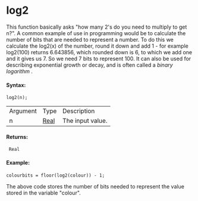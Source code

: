 # log2

This function basically asks "how many 2's do you need to multiply to
get n?". A common example of use in programming would be to calculate
the number of bits that are needed to represent a number. To do this we
calculate the log2(x) of the number, round it down and add 1 - for
example log2(100) returns 6.643856, which rounded down is 6, to which we
add one and it gives us 7. So we need 7 bits to represent 100. It can
also be used for describing exponential growth or decay, and is often
called a *binary logarithm* .

#### Syntax:

``` gml
log2(n);
```

|          |                                                                         |                  |
|----------|-------------------------------------------------------------------------|------------------|
| Argument | Type                                                                    | Description      |
| n        |  [Real](../../../../../GameMaker_Language/GML_Overview/Data_Types)  | The input value. |

#### Returns:

``` gml
 Real
```

#### Example:

``` gml
colourbits = floor(log2(colour)) - 1;
```

The above code stores the number of bits needed to represent the value
stored in the variable "colour".
